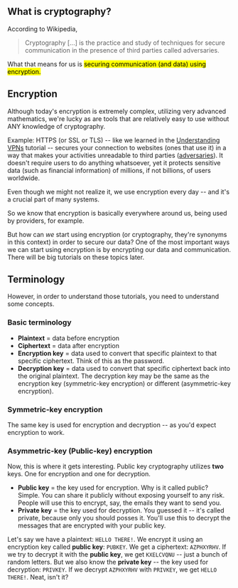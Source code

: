 ## What is cryptography?

According to Wikipedia,
> Cryptography [...] is the practice and study of techniques for secure communication in the presence of third parties called adversaries.

What that means for us is <mark>securing communication (and data) using encryption.

## Encryption

Although today's encryption is extremely complex, utilizing very advanced mathematics, we're lucky as are tools that are relatively easy to use without ANY knowledge of cryptography.

Example: HTTPS (or SSL or TLS) -- like we learned in the [Understanding VPNs](understanding-vpns.html) tutorial -- secures your connection to websites (ones that use it) in a way that makes your activities unreadable to third parties ([adversaries](glossary.html#adversary)). It doesn't require users to do anything whatsoever, yet it protects sensitive data (such as financial information) of millions, if not billions, of users worldwide.

Even though we might not realize it, we use encryption every day -- and it's a crucial part of many systems.

So we know that encryption is basically everywhere around us, being used by providers, for example.

But how can *we* start using encryption (or cryptography, they're synonyms in this context) in order to secure our data? One of the most important ways we can start using encryption is by encrypting our data and communication. There will be big tutorials on these topics later.

## Terminology

However, in order to understand those tutorials, you need to understand some concepts.

### Basic terminology

- **Plaintext** = data before encryption
- **Ciphertext** = data after encryption
- **Encryption key** = data used to convert that specific plaintext to that specific ciphertext. Think of this as the password.
- **Decryption key** = data used to convert that specific ciphertext back into the original plaintext. The decryption key may be the same as the encryption key (symmetric-key encryption) or different (asymmetric-key encryption).

### Symmetric-key encryption

The same key is used for encryption and decryption -- as you'd expect encryption to work.

### Asymmetric-key (Public-key) encryption

Now, this is where it gets interesting. Public key cryptography utilizes **two** keys. One for encryption and one for decryption.

- **Public key** = the key used for encryption. Why is it called public? Simple. You can share it publicly without exposing yourself to any risk. People will use this to encrypt, say, the emails they want to send you.
- **Private key** = the key used for decryption. You guessed it -- it's called private, because only you should posses it. You'll use this to decrypt the messages that are encrypted with your public key.

Let's say we have a plaintext: `HELLO THERE!`. We encrypt it using an encryption key called **public key**: `PUBKEY`. We get a ciphertext: `AZPHXYRHV`. If we try to decrypt it with the **public key**, we get `KXELCVQNU` -- just a bunch of random letters. But we also know the **private key** -- the key used for decryption: ``PRIVKEY``. If we decrypt ``AZPHXYRHV`` with ``PRIVKEY``, we get ``HELLO THERE!``. Neat, isn't it?
